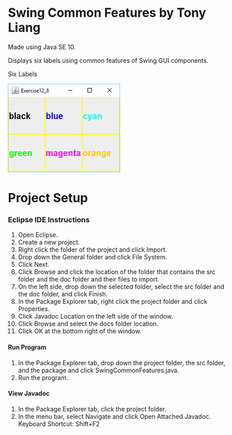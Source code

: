 # Swing Common Features by Tony Liang

Made using Java SE 10.

Displays six labels using common features of Swing GUI components.

Six Labels

![alt text][logo]

[logo]: https://github.com/tliang1/Java-Practice/raw/master/Practice/Intro-To-Java-8th-Ed-Daniel-Y.-Liang/Chapter-12/Chapter12P08/images/instructions/six_labels.png "Six Labels"

# Project Setup

### Eclipse IDE Instructions
1. Open Eclipse.
2. Create a new project.
3. Right click the folder of the project and click Import.
4. Drop down the General folder and click File System.
5. Click Next.
6. Click Browse and click the location of the folder that contains the src folder and the doc folder and their files to import.
7. On the left side, drop down the selected folder, select the src folder and the doc folder, and click Finish.
8. In the Package Explorer tab, right click the project folder and click Properties.
9. Click Javadoc Location on the left side of the window.
10. Click Browse and select the docs folder location.
11. Click OK at the bottom right of the window.

#### Run Program
1. In the Package Explorer tab, drop down the project folder, the src folder, and the package and click SwingCommonFeatures.java.
2. Run the program.

#### View Javadoc
1. In the Package Explorer tab, click the project folder.
2. In the menu bar, select Navigate and click Open Attached Javadoc. Keyboard Shortcut: Shift+F2